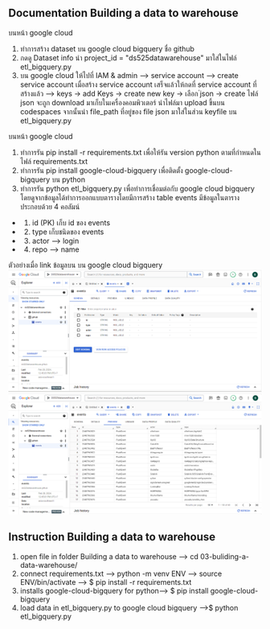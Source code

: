 ## Documentation Building a data to warehouse ##
บนหน้า google cloud 

1. ทำการสร้าง dataset บน google cloud bigquery ชื่อ github 
2. กดดู Dataset info นำ project_id = "ds525datawarehouse" มาใส่ในไฟล์ etl_bigquery.py
3. บน google cloud ให้ไปที่ IAM & admin --> service account --> create service account 
เมื่อสร้าง service account เสร็จแล้วให้กดที่ service account ที่สร้างแล้ว --> keys -> add Keys -> create new key 
-> เลือก ่json -> create ไฟล์ json จะถูก download มาเก็บในเครื่องคอมพิวเตอร์ นำไฟล์มา upload ขึ้นบน codespaces
จากนั้นนำ file_path ที่อยู่ของ file json มาใส่ในส่วน keyfile บน etl_bigquery.py

บนหน้า google cloud 

1. ทำการรัน pip install -r requirements.txt เพื่อให้รัน version python ตามที่กำหนดในไฟล์ requirements.txt
2. ทำการรัน pip install google-cloud-bigquery เพื่อติดตั้ง google-cloud-bigquery บน python 
3. ทำการรัน python etl_bigquery.py เพื่อทำการเชื่อมต่อกับ google cloud bigquery โดยดูจากข้อมูลได้ทำการออกแบบตารางโดยมีการสร้าง table events มีข้อมูลในตาราง ประกอบด้วย 4 คอลัมน์
* 1)  id (PK) เก็บ id ของ events
* 2)  type เก็บชนิดของ events 
* 3)  actor --> login 
* 4)  repo --> name

ตัวอย่างเมื่อ link ข้อมูลบน บน google cloud bigquery
![Alt text](image-bigquery/pic1.png)
![Alt text](image-bigquery/pic2.png)

## Instruction Building a data to warehouse ##
1. open file in folder Building a data to warehouse  --> cd 03-buliding-a-data-warehouse/
2. connect requirements.txt  --> python -m venv ENV
                             --> source ENV/bin/activate
                             --> $ pip install -r requirements.txt
3. installs google-cloud-bigquery for python--> $ pip install google-cloud-bigquery
4. load data in etl_bigquery.py to google cloud bigquery -->$  python etl_bigquery.py 

